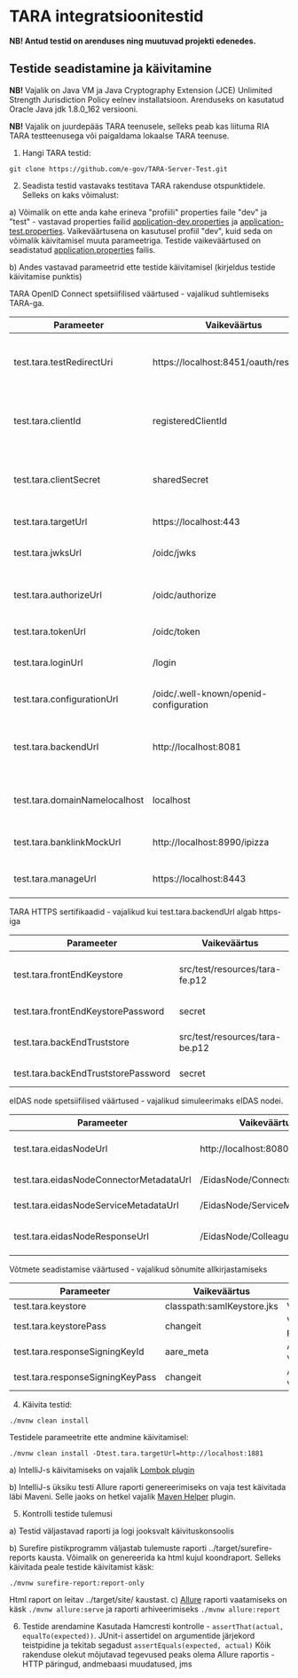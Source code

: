 # TARA integratsioonitestid

**NB! Antud testid on arenduses ning  muutuvad projekti edenedes.**

## Testide seadistamine ja käivitamine

**NB!** Vajalik on Java VM ja Java Cryptography Extension (JCE) Unlimited Strength Jurisdiction Policy eelnev installatsioon. Arenduseks on kasutatud Oracle Java jdk 1.8.0_162 versiooni.

**NB!** Vajalik on juurdepääs TARA teenusele, selleks peab kas liituma RIA TARA testteenusega või paigaldama lokaalse TARA teenuse.

1. Hangi TARA testid:

 `git clone https://github.com/e-gov/TARA-Server-Test.git`

2. Seadista testid vastavaks testitava TARA rakenduse otspunktidele. Selleks on kaks võimalust:

a) Võimalik on ette anda kahe erineva "profiili" properties faile "dev" ja "test" - vastavad properties failid [application-dev.properties](https://github.com/e-gov/TARA-Server-Test/blob/master/src/test/resources/application-dev.properties) ja [application-test.properties](https://github.com/e-gov/TARA-Server-Test/blob/master/src/test/resources/application-test.properties). Vaikeväärtusena on kasutusel profiil "dev", kuid seda on võimalik käivitamisel muuta parameetriga. Testide vaikeväärtused on seadistatud [application.properties](https://github.com/e-gov/TARA-Server-Test/blob/master/src/test/resources/application.properties) failis.

b) Andes vastavad parameetrid ette testide käivitamisel (kirjeldus testide käivitamise punktis)

TARA OpenID Connect spetsiifilised väärtused - vajalikud suhtlemiseks TARA-ga.

| Parameeter | Vaikeväärtus | Kirjeldus |
|------------|--------------|-----------|
| test.tara.testRedirectUri | https://localhost:8451/oauth/response | TARA OpenID Connect teenuses registreeritud return URI. |
| test.tara.clientId | registeredClientId | TARA OpenID Connect teenuses registreeritud kliendi id. |
| test.tara.clientSecret | sharedSecret | TARA OpenID Connect teenuses registreeritud salajane "võti". |
| test.tara.targetUrl | https://localhost:443 | TARA teenuse URL. |
| test.tara.jwksUrl | /oidc/jwks | TARA OpenID Connect avaliku võtme otspunkt. |
| test.tara.authorizeUrl | /oidc/authorize | TARA autentimise alustamise otspunkt. |
| test.tara.tokenUrl | /oidc/token | TARA tokeni otspunkt. |
| test.tara.loginUrl | /login | TARA sisse logimise otspunkt. |
| test.tara.configurationUrl | /oidc/.well-known/openid-configuration | TARA konfiguratsiooni otspunkt. |
| test.tara.backendUrl | http://localhost:8081 | TARA Tomcati-i URL, vajalik ID-Kaardi sertifikaadi saatmiseks. |
| test.tara.domainNamelocalhost | localhost | TARA teenuse domeeni nimi, vajalik küpsise salvestamisel. |
| test.tara.banklinkMockUrl | http://localhost:8990/ipizza | Pangalingi mock teenuse URL |
| test.tara.manageUrl | https://localhost:8443 | TARA-Management teenuse URL |

TARA HTTPS sertifikaadid - vajalikud kui test.tara.backendUrl algab https-iga

| Parameeter | Vaikeväärtus | Kirjeldus |
|------------|--------------|-----------|
| test.tara.frontEndKeystore | src/test/resources/tara-fe.p12 | TARA front-end serveri HTTPS kliendisertifikaadi ja võtme asukoht. |
| test.tara.frontEndKeystorePassword | secret | Võtmehoidla parool. |
| test.tara.backEndTruststore | src/test/resources/tara-be.p12 | TARA back-end serveri HTTPS sertifikaat. |
| test.tara.backEndTruststorePassword | secret | Usalduslao parool. |

eIDAS node spetsiifilised väärtused - vajalikud simuleerimaks eIDAS nodei.

| Parameeter | Vaikeväärtus | Kirjeldus |
|------------|--------------|-----------|
| test.tara.eidasNodeUrl | http://localhost:8080 | TARA-ga ühendatud eIDAS nodei aadress. |
| test.tara.eidasNodeConnectorMetadataUrl | /EidasNode/ConnectorMetadata | Konnektorteenuse metadata url. |
| test.tara.eidasNodeServiceMetadataUrl | /EidasNode/ServiceMetadata | Proksiteenuse metadata url |
| test.tara.eidasNodeResponseUrl | /EidasNode/ColleagueResponse | eIDAS node-i tagasipöördumise url |

Võtmete seadistamise väärtused - vajalikud sõnumite allkirjastamiseks

| Parameeter | Vaikeväärtus | Kirjeldus |
|------------|--------------|-----------|
| test.tara.keystore | classpath:samlKeystore.jks | Võtmehoidla |
| test.tara.keystorePass | changeit | Võtmehoidla parool |
| test.tara.responseSigningKeyId | aare_meta | Allkirjastamise võtme id |
| test.tara.responseSigningKeyPass | changeit | Allkirjastamise võtme parool |

4. Käivita testid:

`./mvnw clean install`

Testidele parameetrite ette andmine käivitamisel:

`./mvnw clean install -Dtest.tara.targetUrl=http://localhost:1881`

a) IntelliJ-s käivitamiseks on vajalik [Lombok plugin](https://plugins.jetbrains.com/plugin/6317-lombok-plugin)

b) IntelliJ-s üksiku testi Allure raporti genereerimiseks on vaja test käivitada läbi Maveni. Selle jaoks on hetkel vajalik [Maven Helper](https://plugins.jetbrains.com/plugin/7179-maven-helper) plugin.

5. Kontrolli testide tulemusi

a) Testid väljastavad raporti ja logi jooksvalt käivituskonsoolis

b) Surefire pistikprogramm väljastab tulemuste raporti ../target/surefire-reports kausta. Võimalik on genereerida ka html kujul koondraport. Selleks käivitada peale testide käivitamist käsk:

`./mvnw surefire-report:report-only`

Html raport on leitav ../target/site/ kaustast.
c) [Allure](https://github.com/allure-framework/allure2) raporti vaatamiseks on käsk `./mvnw allure:serve` ja raporti arhiveerimiseks `./mvnw allure:report`


6. Testide arendamine
Kasutada Hamcresti kontrolle - `assertThat(actual, equalTo(expected))`. JUnit-i assertidel on argumentide järjekord teistpidine ja tekitab segadust `assertEquals(expected, actual)`
Kõik rakenduse olekut mõjutavad tegevused peaks olema Allure raportis - HTTP päringud, andmebaasi muudatused, jms
